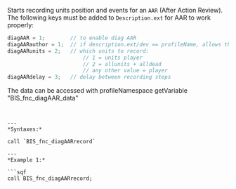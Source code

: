 Starts recording units position and events for an `AAR` (After Action Review).<br>
The following keys must be added to `Description.ext` for AAR to work properly:
```cpp
diagAAR = 1;		// to enable diag AAR
diagAARauthor = 1;	// if description.ext/dev == profileName, allows the creator to debug himself
diagAARunits = 2;	// which units to record:
						// 1 = units player
						// 2 = allunits + alldead
						// any other value = player
diagAARdelay = 3;	// delay between recording steps
```
The data can be accessed with <sqf inline>profileNamespace getVariable "BIS_fnc_diagAAR_data"
```.


---
*Syntaxes:*

call `BIS_fnc_diagAARrecord`

---
*Example 1:*

```sqf
call BIS_fnc_diagAARrecord;
```